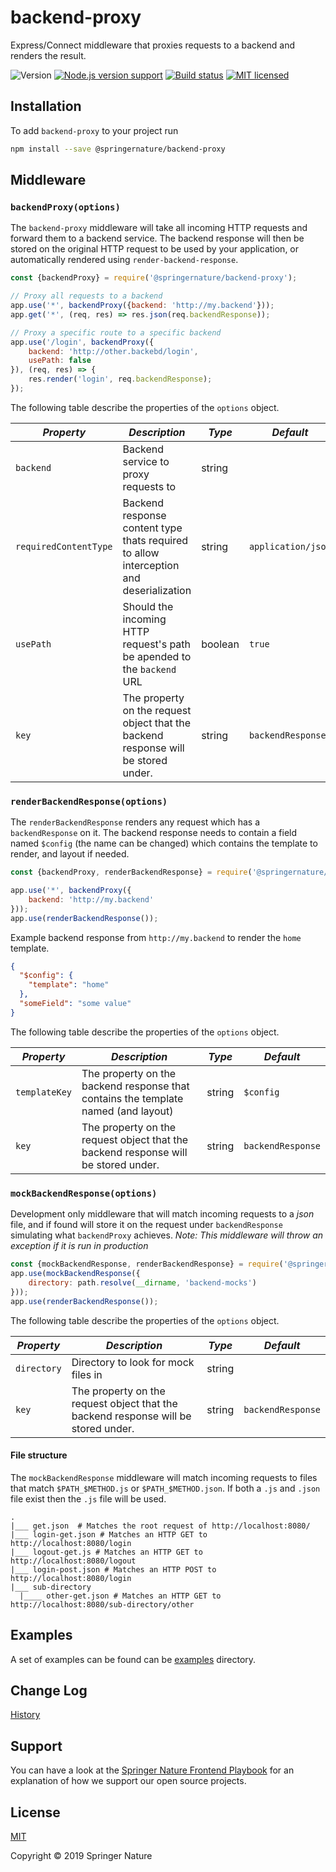 # backend-proxy

Express/Connect middleware that proxies requests to a backend and renders the result.

![Version][shield-packagejs-version]
[![Node.js version support][shield-supported-node-version]][package-json]
[![Build status][ci-image]][ci-status]
[![MIT licensed][shield-license]][license]

## Installation

To add `backend-proxy` to your project run
```bash
npm install --save @springernature/backend-proxy
```

## Middleware

### `backendProxy(options)`

The `backend-proxy` middleware will take all incoming HTTP requests and forward them to a backend service. The backend response will then be stored on the original HTTP request to be used by your application, or automatically rendered using `render-backend-response`.

```js
const {backendProxy} = require('@springernature/backend-proxy');

// Proxy all requests to a backend
app.use('*', backendProxy({backend: 'http://my.backend'}));
app.get('*', (req, res) => res.json(req.backendResponse));

// Proxy a specific route to a specific backend
app.use('/login', backendProxy({
    backend: 'http://other.backebd/login',
    usePath: false
}), (req, res) => {
	res.render('login', req.backendResponse);
});
```

The following table describe the properties of the `options` object.

| *Property* | *Description* | *Type* | *Default* |
|---|---|---|---|
| `backend` | Backend service to proxy requests to | string |  |
| `requiredContentType` | Backend response content type thats required to allow interception and deserialization | string | `application/json` |
| `usePath` | Should the incoming HTTP request's path be apended to the `backend` URL | boolean | `true` |
| `key` | The property on the request object that the backend response will be stored under. | string | `backendResponse` |

### `renderBackendResponse(options)`

The `renderBackendResponse` renders any request which has a `backendResponse` on it. The backend response needs to contain a field named `$config` (the name can be changed) which contains the template to render, and layout if needed.

```js
const {backendProxy, renderBackendResponse} = require('@springernature/backend-proxy');

app.use('*', backendProxy({
    backend: 'http://my.backend'
}));
app.use(renderBackendResponse());
```

Example backend response from `http://my.backend` to render the `home` template.
```json
{
  "$config": {
    "template": "home"
  },
  "someField": "some value"
}
```

The following table describe the properties of the `options` object.

| *Property* | *Description* | *Type* | *Default* |
|---------------|------------------------------------------------------------------------------------|--------|-------------------|
| `templateKey` | The property on the backend response that contains the template named (and layout) | string | `$config` |
| `key` | The property on the request object that the backend response will be stored under. | string | `backendResponse` |

### `mockBackendResponse(options)`

Development only middleware that will match incoming requests to a _json_ file, and if found will store it on the request under `backendResponse` simulating what `backendProxy` achieves.
_Note: This middleware will throw an exception if it is run in production_

```js
const {mockBackendResponse, renderBackendResponse} = require('@springernature/backend-proxy');
app.use(mockBackendResponse({
    directory: path.resolve(__dirname, 'backend-mocks')
}));
app.use(renderBackendResponse());
```

The following table describe the properties of the `options` object.

| *Property* | *Description* | *Type* | *Default* |
|-------------|------------------------------------------------------------------------------------|--------|-------------------|
| `directory` | Directory to look for mock files in | string |  |
| `key` | The property on the request object that the backend response will be stored under. | string | `backendResponse` |

#### File structure

The `mockBackendResponse` middleware will match incoming requests to files that match `$PATH_$METHOD.js` or  `$PATH_$METHOD.json`. If both a `.js` and `.json` file exist then the `.js` file will be used.  

```text
.
|___ get.json  # Matches the root request of http://localhost:8080/
|___ login-get.json # Matches an HTTP GET to http://localhost:8080/login
|___ logout-get.js # Matches an HTTP GET to http://localhost:8080/logout
|___ login-post.json # Matches an HTTP POST to http://localhost:8080/login
|___ sub-directory
  |____ other-get.json # Matches an HTTP GET to http://localhost:8080/sub-directory/other
```

## Examples

A set of examples can be found can be [examples](examples) directory. 

## Change Log

[History][history]

## Support

You can have a look at the [Springer Nature Frontend Playbook][support] for an explanation of how we support our open source projects.

## License

[MIT][license]

Copyright © 2019 Springer Nature

[ci-image]: https://travis-ci.org/springernature/backend-proxy.svg?branch=master
[ci-status]: https://travis-ci.org/springernature/backend-proxy

[shield-packagejs-version]: https://img.shields.io/github/package-json/v/springernature/backend-proxy
[shield-supported-node-version]: https://img.shields.io/node/v/@springernature/backend-proxy
[shield-license]: https://img.shields.io/badge/license-MIT-blue.svg

[package-json]: package.json
[license]: LICENSE.md
[history]: HISTORY.md

[support]: https://github.com/springernature/frontend-playbook/blob/master/practices/open-source-support.md
